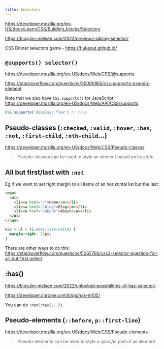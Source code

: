 ```yaml
---
title: Selectors
---
```


https://developer.mozilla.org/en-US/docs/Learn/CSS/Building_blocks/Selectors

https://blog.jim-nielsen.com/2022/previous-sibling-selector/

CSS Dinner selectors game - https://flukeout.github.io/

## `@supports() selector()`

https://developer.mozilla.org/en-US/docs/Web/CSS/@supports

https://stackoverflow.com/questions/35000865/css-supports-pseudo-element

Note that we also have `CSS.supports()` for JavaScript: https://developer.mozilla.org/en-US/docs/Web/API/CSS/supports

```js
CSS.supports('display: flex') // true
```

## Pseudo-classes (`:checked`, `:valid`, `:hover`, `:has`, `:not`, `:first-child`, `:nth-child`...)

https://developer.mozilla.org/en-US/docs/Web/CSS/Pseudo-classes

> Pseudo-classes can be used to style an element based on its _state_.

## All but first/last with `:not`

Eg if we want to set right margin to all items of an horizontal list but the last:

```html
<nav>
  <ul>
    <li><a href="/">Home</a></li>
    <li><a href="/blog">Blog</a></li>
    <li><a href="/about">About</a></li>
  </ul>
</nav>
```

```css
nav > ul > li:not(:last-child) {
  margin-right: 22px;
}
```

There are other ways to do this: https://stackoverflow.com/questions/5065766/css3-selector-question-for-all-but-first-select

## :has()

https://blog.jim-nielsen.com/2022/unlocked-possibilities-of-has-selector/

https://developer.chrome.com/blog/has-m105/

You can do `:not(:has(...))`.

## Pseudo-elements (`::before`, `p::first-line`)

https://developer.mozilla.org/en-US/docs/Web/CSS/Pseudo-elements

> Pseudo-elements can be used to style a _specific_ part of an element.
